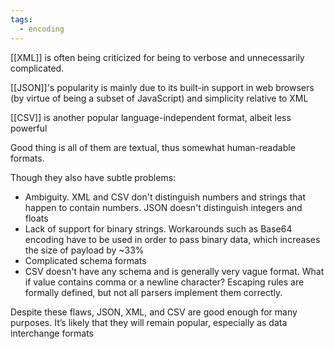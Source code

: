 ```yaml
---
tags:
  - encoding
---
```

[[XML]] is often being criticized for being to verbose and unnecessarily complicated.

[[JSON]]'s popularity is mainly due to its built-in support in web browsers (by virtue of being a subset of JavaScript) and simplicity relative to XML

[[CSV]] is another popular language-independent format, albeit less powerful

Good thing is all of them are textual, thus somewhat human-readable formats.

Though they also have subtle problems:
- Ambiguity. XML and CSV don't distinguish numbers and strings that happen to contain numbers. JSON doesn't distinguish integers and floats
- Lack of support for binary strings. Workarounds such as Base64 encoding have to be used in order to pass binary data, which increases the size of payload by ~33%
- Complicated schema formats
- CSV doesn't have any schema and is generally very vague format. What if value contains comma or a newline character? Escaping rules are formally defined, but not all parsers implement them correctly.

Despite these flaws, JSON, XML, and CSV are good enough for many purposes. It’s
likely that they will remain popular, especially as data interchange formats